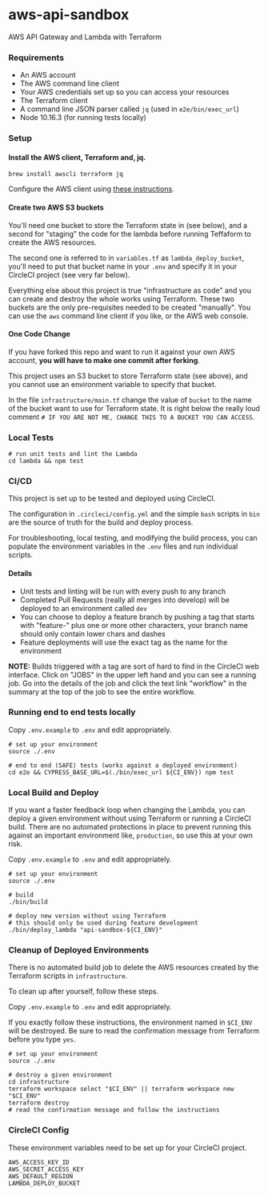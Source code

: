 # aws-api-sandbox

AWS API Gateway and Lambda with Terraform

### Requirements

* An AWS account
* The AWS command line client
* Your AWS credentials set up so you can access your resources
* The Terraform client
* A command line JSON parser called `jq` (used in `e2e/bin/exec_url`)
* Node 10.16.3 (for running tests locally)

### Setup

#### Install the AWS client, Terraform and, jq.

```
brew install awscli terraform jq
```

Configure the AWS client using [these instructions](https://docs.aws.amazon.com/cli/latest/userguide/cli-chap-configure.html).

#### Create two AWS S3 buckets

You'll need one bucket to store the Terraform state in (see below), and a second for "staging" the code for the lambda before running Teffaform to create the AWS resources.

The second one is referred to in `variables.tf` as `lambda_deploy_bucket`, you'll need to put that bucket name in your `.env` and specify it in your CircleCI project (see very far below).

Everything else about this project is true "infrastructure as code" and you can create and destroy the whole works using Terraform. These two buckets are the only pre-requisites needed to be created "manually". You can use the `aws` command line client if you like, or the AWS web console.

#### One Code Change

If you have forked this repo and want to run it against your own AWS account, **you will have to make one commit after forking**.

This project uses an S3 bucket to store Terraform state (see above), and you cannot use an environment variable to specify that bucket.

In the file `infrastructure/main.tf` change the value of `bucket` to the name of the bucket want to use for Terraform state. It is right below the really loud comment `# IF YOU ARE NOT ME, CHANGE THIS TO A BUCKET YOU CAN ACCESS`.

### Local Tests

```
# run unit tests and lint the Lambda
cd lambda && npm test
```

### CI/CD

This project is set up to be tested and deployed using CircleCI.

The configuration in `.circleci/config.yml` and the simple `bash` scripts in `bin` are the source of truth for the build and deploy process.

For troubleshooting, local testing, and modifying the build process, you can populate the environment variables in the `.env` files and run individual scripts.

#### Details

* Unit tests and linting will be run with every push to any branch
* Completed Pull Requests (really all merges into develop) will be deployed to an environment called `dev`
* You can choose to deploy a feature branch by pushing a tag that starts with "feature-" plus one or more other characters, your branch name should only contain lower chars and dashes
* Feature deployments will use the exact tag as the name for the environment

**NOTE:** Builds triggered with a tag are sort of hard to find in the CircleCI web interface. Click on "JOBS" in the upper left hand and you can see a running job. Go into the details of the job and click the text link "workflow" in the summary at the top of the job to see the entire workflow.

### Running end to end tests locally

Copy `.env.example` to `.env` and edit appropriately.

```
# set up your environment
source ./.env

# end to end (SAFE) tests (works against a deployed environment)
cd e2e && CYPRESS_BASE_URL=$(./bin/exec_url ${CI_ENV}) npm test
```

### Local Build and Deploy

If you want a faster feedback loop when changing the Lambda, you can deploy a given environment without using Terraform or running a CircleCI build. There are no automated protections in place to prevent running this against an important environment like, `production`, so use this at your own risk.

Copy `.env.example` to `.env` and edit appropriately.

```
# set up your environment
source ./.env

# build
./bin/build

# deploy new version without using Terraform
# this should only be used during feature development
./bin/deploy_lambda "api-sandbox-${CI_ENV}"
```

### Cleanup of Deployed Environments

There is no automated build job to delete the AWS resources created by the Terraform scripts in `infrastructure`.

To clean up after yourself, follow these steps.

Copy `.env.example` to `.env` and edit appropriately.

If you exactly follow these instructions, the environment named in `$CI_ENV` will be destroyed. Be sure to read the confirmation message from Terraform before you type `yes`.

```
# set up your environment
source ./.env

# destroy a given environment
cd infrastructure
terraform workspace select "$CI_ENV" || terraform workspace new "$CI_ENV"
terraform destroy
# read the confirmation message and follow the instructions
```

### CircleCI Config

These environment variables need to be set up for your CircleCI project.

```
AWS_ACCESS_KEY_ID
AWS_SECRET_ACCESS_KEY
AWS_DEFAULT_REGION
LAMBDA_DEPLOY_BUCKET
```

